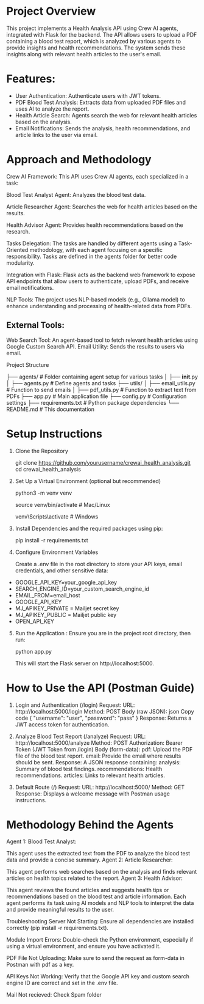 # Project Overview
This project implements a Health Analysis API using Crew AI agents, integrated with Flask for the backend. The API allows users to upload a PDF containing a blood test report, which is analyzed by various agents to provide insights and health recommendations. The system sends these insights along with relevant health articles to the user's email.

# Features:
- User Authentication: Authenticate users with JWT tokens.
- PDF Blood Test Analysis: Extracts data from uploaded PDF files and uses AI to analyze the report.
- Health Article Search: Agents search the web for relevant health articles based on the analysis.
- Email Notifications: Sends the analysis, health recommendations, and article links to the user via email. 

# Approach and Methodology
Crew AI Framework: This API uses Crew AI agents, each specialized in a task:

Blood Test Analyst Agent: Analyzes the blood test data.

Article Researcher Agent: Searches the web for health articles based on the results.

Health Advisor Agent: Provides health recommendations based on the research.

Tasks Delegation: The tasks are handled by different agents using a Task-Oriented methodology, with each agent focusing on a specific responsibility. Tasks are defined in the agents folder for better code modularity.

Integration with Flask: Flask acts as the backend web framework to expose API endpoints that allow users to authenticate, upload PDFs, and receive email notifications.

NLP Tools: The project uses NLP-based models (e.g., Ollama model) to enhance understanding and processing of health-related data from PDFs.

## External Tools:

Web Search Tool: An agent-based tool to fetch relevant health articles using Google Custom Search API.
Email Utility: Sends the results to users via email.

Project Structure

├── agents/                 # Folder containing agent setup for various tasks
│   ├── __init__.py
│   ├── agents.py           # Define agents and tasks
├── utils/
│   ├── email_utils.py      # Function to send emails
│   ├── pdf_utils.py        # Function to extract text from PDFs
├── app.py                  # Main application file
├── config.py               # Configuration settings
├── requirements.txt        # Python package dependencies
└── README.md               # This documentation

# Setup Instructions
1. Clone the Repository

   git clone https://github.com/yourusername/crewai_health_analysis.git
   cd crewai_health_analysis

2. Set Up a Virtual Environment (optional but recommended)

   python3 -m venv venv

   source venv/bin/activate  # Mac/Linux

   venv\Scripts\activate     # Windows

3. Install Dependencies and the required packages using pip:
   
   pip install -r requirements.txt

5. Configure Environment Variables
   
   Create a .env file in the root directory to store your API keys, email credentials, and other sensitive data:


- GOOGLE_API_KEY=your_google_api_key
- SEARCH_ENGINE_ID=your_custom_search_engine_id
- EMAIL_FROM=email_host
- GOOGLE_API_KEY
- MJ_APIKEY_PRIVATE = Mailjet secret key
- MJ_APIKEY_PUBLIC = Mailjet public key
- OPEN_API_KEY

5. Run the Application : Ensure you are in the project root directory, then run:

   python app.py

   This will start the Flask server on http://localhost:5000.

# How to Use the API (Postman Guide)
1. Login and Authentication (/login)
Request:
URL: http://localhost:5000/login
Method: POST
Body (raw JSON):
json
Copy code
{
  "username": "user",
  "password": "pass"
}
Response:
Returns a JWT access token for authentication.


3. Analyze Blood Test Report (/analyze)
Request:
URL: http://localhost:5000/analyze
Method: POST
Authorization: Bearer Token (JWT Token from /login)
Body (form-data):
pdf: Upload the PDF file of the blood test report.
email: Provide the email where results should be sent.
Response:
A JSON response containing:
analysis: Summary of blood test findings.
recommendations: Health recommendations.
articles: Links to relevant health articles.

5. Default Route (/)
Request:
URL: http://localhost:5000/
Method: GET
Response: Displays a welcome message with Postman usage instructions.


# Methodology Behind the Agents
Agent 1: Blood Test Analyst:

This agent uses the extracted text from the PDF to analyze the blood test data and provide a concise summary.
Agent 2: Article Researcher:

This agent performs web searches based on the analysis and finds relevant articles on health topics related to the report.
Agent 3: Health Advisor:

This agent reviews the found articles and suggests health tips or recommendations based on the blood test and article information.
Each agent performs its task using AI models and NLP tools to interpret the data and provide meaningful results to the user.

Troubleshooting
Server Not Starting: Ensure all dependencies are installed correctly (pip install -r requirements.txt).

Module Import Errors: Double-check the Python environment, especially if using a virtual environment, and ensure you have activated it.

PDF File Not Uploading: Make sure to send the request as form-data in Postman with pdf as a key.

API Keys Not Working: Verify that the Google API key and custom search engine ID are correct and set in the .env file.

Mail Not recieved: Check Spam folder

